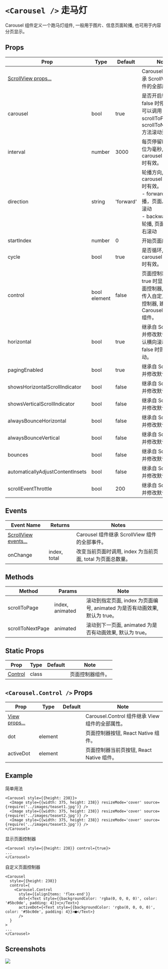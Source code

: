 # `<Carousel />` 走马灯
Carousel 组件定义一个跑马灯组件, 一般用于图片、信息页面轮播, 也可用于内容分页显示。

## Props
| Prop | Type | Default | Note |
|---|---|---|---|
| [ScrollView props...](https://facebook.github.io/react-native/docs/scrollview.html) |  |  | Carousel 组件继承 ScrollView 组件的全部属性。
| carousel | bool | true | 是否开启轮播, 为 false 时停止轮播, 可以调用 scrollToPage 或 scrollToNextPage 方法滚动到页面。
| interval | number | 3000 | 每页停留时间, 单位为毫秒, carousel = true 时有效。
| direction | string | 'forward' | 轮播方向, carousel = true 时有效。<br/>- forward: 正向轮播，页面从右往左滚动<br/>- backward: 反向轮播, 页面从左往右滚动
| startIndex | number | 0 | 开始页面序号。
| cycle | bool | true | 是否循环, carousel = true 时有效。
| control | bool<br/>element | false | 页面控制器, 为 true 时显示默认页面控制器, 也可以传入自定义的页面控制器, 建议使用 Carousel.Control 组件。
| horizontal | bool | true | 继承自 ScrollView 并修改默认值, 默认横向滚动, 为 false 时则纵向滚动。
| pagingEnabled | bool | true | 继承自 ScrollView 并修改默认值。
| showsHorizontalScrollIndicator | bool | false | 继承自 ScrollView 并修改默认值。
| showsVerticalScrollIndicator | bool | false | 继承自 ScrollView 并修改默认值。
| alwaysBounceHorizontal | bool | false | 继承自 ScrollView 并修改默认值。
| alwaysBounceVertical | bool | false | 继承自 ScrollView 并修改默认值。
| bounces | bool | false | 继承自 ScrollView 并修改默认值。
| automaticallyAdjustContentInsets | bool | false | 继承自 ScrollView 并修改默认值。
| scrollEventThrottle | bool | 200 | 继承自 ScrollView 并修改默认值。

## Events
| Event Name | Returns | Notes |
|---|---|---|
| [ScrollView events...](https://facebook.github.io/react-native/docs/scrollview.html) |  | Carousel 组件继承 ScrollView 组件的全部事件。
| onChange | index, total | 改变当前页面时调用, index 为当前页面, total 为页面总数量。

## Methods
| Method | Params | Note |
|---|---|---|
| scrollToPage | index, animated | 滚动到指定页面, index 为页面编号, animated 为是否有动画效果, 默认为 true。
| scrollToNextPage | animated | 滚动到下一页面, animated 为是否有动画效果, 默认为 true。

## Static Props
| Prop | Type | Default | Note |
|---|---|---|---|
| [Control](#carouselcontrol--props) | class |  | 页面控制器组件。

<!--
## Static Methods
None.
-->

## `<Carousel.Control />` Props
| Prop | Type | Default | Note |
|---|---|---|---|
| [View props...](https://facebook.github.io/react-native/docs/view.html) |  |  | Carousel.Control 组件继承 View 组件的全部属性。
| dot | element |  | 页面控制器按钮, React Native 组件。
| activeDot | element |  | 页面控制器当前页按钮, React Native 组件。

## Example
简单用法
```
<Carousel style={{height: 238}}>
  <Image style={{width: 375, height: 238}} resizeMode='cover' source={require('../images/teaset1.jpg')} />
  <Image style={{width: 375, height: 238}} resizeMode='cover' source={require('../images/teaset2.jpg')} />
  <Image style={{width: 375, height: 238}} resizeMode='cover' source={require('../images/teaset3.jpg')} />
</Carousel>
```

显示页面控制器
```
<Carousel style={{height: 238}} control={true}>
...
</Carousel>
```

自定义页面控制器
```
<Carousel
  style={{height: 238}}
  control={
    <Carousel.Control
      style={{alignItems: 'flex-end'}}
      dot={<Text style={{backgroundColor: 'rgba(0, 0, 0, 0)', color: '#5bc0de', padding: 4}}>□</Text>}
      activeDot={<Text style={{backgroundColor: 'rgba(0, 0, 0, 0)', color: '#5bc0de', padding: 4}}>■</Text>}
      />
  }
>
...
</Carousel>
```


## Screenshots
![](../../screenshots/10-Carousel.png)
